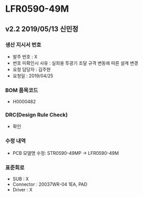 # LFR0590-49M

## v2.2 2019/05/13 신민정

### 생산 지시서 번호
* 발주 번호 : X
* 번호 미확인시 사유 : 실외용 투광기 조달 규격 변동에 따른 설계 변경
* 요청 담당자 : 김주현
* 요청일 : 2019/04/25

###  BOM 품목코드
* H0000482

### DRC(Design Rule Check)
* 확인

### 수정 내역
* PCB 모델명 수정: STR0590-49MP → LFR0590-49M

### 표준회로
* SUB : X
* Connector : 20037WR-04 1EA, PAD
* Driver : X
